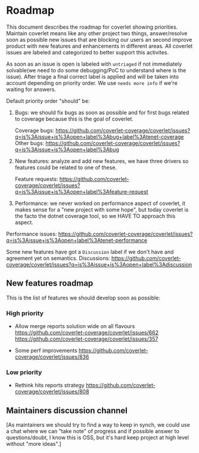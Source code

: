 # Roadmap

This document describes the roadmap for coverlet showing priorities.
Maintain coverlet means like any other project two things, answer/resolve soon as possible new issues that are blocking our users an second improve product with new features and enhancements in different areas.
All coverlet issues are labeled and categorized to better support this activites.

As soon as an issue is open is labeled with `untriaged` if not immediately solvable(we need to do some debugging/PoC to understand where is the issue).
After triage a final correct label is applied and will be taken into account depending on priority order.
We use `needs more info` if we're waiting for answers.

Default priority order "should" be:

1) Bugs: we should fix bugs as soon as possible and for first bugs related to coverage because this is the goal of coverlet.

    Coverage bugs: <https://github.com/coverlet-coverage/coverlet/issues?q=is%3Aissue+is%3Aopen+label%3Abug+label%3Atenet-coverage>
    Other bugs: <https://github.com/coverlet-coverage/coverlet/issues?q=is%3Aissue+is%3Aopen+label%3Abug>

2) New features: analyze and add new features, we have three drivers so features could be related to one of these.

    Feature requests: <https://github.com/coverlet-coverage/coverlet/issues?q=is%3Aissue+is%3Aopen+label%3Afeature-request>

3) Performance: we never worked on performance aspect of coverlet, it makes sense for a "new project with some hope", but today coverlet is the facto the dotnet coverage tool, so we HAVE TO approach this aspect.

Performance issues: <https://github.com/coverlet-coverage/coverlet/issues?q=is%3Aissue+is%3Aopen+label%3Atenet-performance>

Some new features have got a `Discussion` label if we don't have and agreement yet on semantics.
Discussions: <https://github.com/coverlet-coverage/coverlet/issues?q=is%3Aissue+is%3Aopen+label%3Adiscussion>

## New features roadmap

This is the list of features we should develop soon as possible:

### High priority

- Allow merge reports solution wide on all flavours <https://github.com/coverlet-coverage/coverlet/issues/662> <https://github.com/coverlet-coverage/coverlet/issues/357>

- Some perf improvements <https://github.com/coverlet-coverage/coverlet/issues/836>

### Low priority

- Rethink hits reports strategy <https://github.com/coverlet-coverage/coverlet/issues/808>

## Maintainers discussion channel

[As maintainers we should try to find a way to keep in synch, we could use a chat where we can "take note" of progress and if possible answer to questions/doubt, I know this is OSS, but it's hard keep project at high level without "more ideas".]
